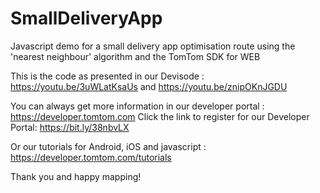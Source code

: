 # SmallDeliveryApp
Javascript demo for a small delivery app optimisation route using the 'nearest neighbour' algorithm and the TomTom SDK for WEB

This is the code as presented in our Devisode : https://youtu.be/3uWLatKsaUs and https://youtu.be/znipOKnJGDU

You can always get more information in our developer portal : https://developer.tomtom.com
Click the link to register for our Developer Portal: https://bit.ly/38nbvLX

Or our tutorials for Android, iOS and javascript : https://developer.tomtom.com/tutorials

Thank you and happy mapping!
